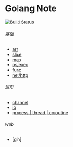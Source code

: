 Golang Note
============================
[![Build Status](https://travis-ci.org/justjavac/free-programming-books-zh_CN.svg?branch=master)](https://travis-ci.org/justjavac/free-programming-books-zh_CN)

###### 基础
* [arr](./arr)
* [slice](./slice)
* [map](./map)
* [os/exec](./exec)
* [func](./func)
* [net/http](./http)


###### 进阶
* [channel](./channel)
* [io](./io)
* [process | thread | coroutine](./ptc)


###### web
* [gin]
